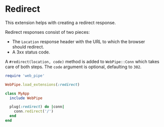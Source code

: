 # Redirect

This extension helps with creating a redirect response.

Redirect responses consist of two pieces:

- The `Location` response header with the URL to which the browser should
  redirect.
- A 3xx status code.

A `#redirect(location, code)` method is added to `WebPipe::Conn` which takes
care of both steps. The `code` argument is optional, defaulting to `302`.

```ruby
require 'web_pipe'

WebPipe.load_extensions(:redirect)

class MyApp
  include WebPipe

  plug(:redirect) do |conn|
    conn.redirect('/')
  end
end
```
